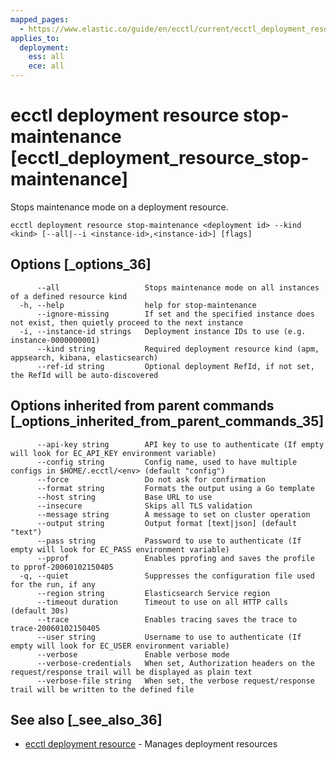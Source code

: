 ```yaml
---
mapped_pages:
  - https://www.elastic.co/guide/en/ecctl/current/ecctl_deployment_resource_stop-maintenance.html
applies_to:
  deployment:
    ess: all
    ece: all
---
```


# ecctl deployment resource stop-maintenance [ecctl_deployment_resource_stop-maintenance]

Stops maintenance mode on a deployment resource.

```
ecctl deployment resource stop-maintenance <deployment id> --kind <kind> [--all|--i <instance-id>,<instance-id>] [flags]
```


## Options [_options_36]

```
      --all                   Stops maintenance mode on all instances of a defined resource kind
  -h, --help                  help for stop-maintenance
      --ignore-missing        If set and the specified instance does not exist, then quietly proceed to the next instance
  -i, --instance-id strings   Deployment instance IDs to use (e.g. instance-0000000001)
      --kind string           Required deployment resource kind (apm, appsearch, kibana, elasticsearch)
      --ref-id string         Optional deployment RefId, if not set, the RefId will be auto-discovered
```


## Options inherited from parent commands [_options_inherited_from_parent_commands_35]

```
      --api-key string        API key to use to authenticate (If empty will look for EC_API_KEY environment variable)
      --config string         Config name, used to have multiple configs in $HOME/.ecctl/<env> (default "config")
      --force                 Do not ask for confirmation
      --format string         Formats the output using a Go template
      --host string           Base URL to use
      --insecure              Skips all TLS validation
      --message string        A message to set on cluster operation
      --output string         Output format [text|json] (default "text")
      --pass string           Password to use to authenticate (If empty will look for EC_PASS environment variable)
      --pprof                 Enables pprofing and saves the profile to pprof-20060102150405
  -q, --quiet                 Suppresses the configuration file used for the run, if any
      --region string         Elasticsearch Service region
      --timeout duration      Timeout to use on all HTTP calls (default 30s)
      --trace                 Enables tracing saves the trace to trace-20060102150405
      --user string           Username to use to authenticate (If empty will look for EC_USER environment variable)
      --verbose               Enable verbose mode
      --verbose-credentials   When set, Authorization headers on the request/response trail will be displayed as plain text
      --verbose-file string   When set, the verbose request/response trail will be written to the defined file
```


## See also [_see_also_36]

* [ecctl deployment resource](/reference/ecctl_deployment_resource.md)	 - Manages deployment resources

